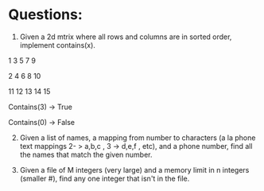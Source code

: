 # Questions:

1) Given a 2d mtrix where all rows and columns are in sorted order, implement contains(x).

1  3  5  7  9

2  4  6  8  10

11 12 13 14 15

Contains(3) -> True

Contains(0) -> False

2) Given a list of names, a mapping from number to characters (a la phone text mappings 2- > a,b,c , 3 -> d,e,f , etc), and a phone number, find all the names that match the given number.

3) Given a file of M integers (very large) and a memory limit in n integers (smaller #), find any one integer that isn't in the file.
